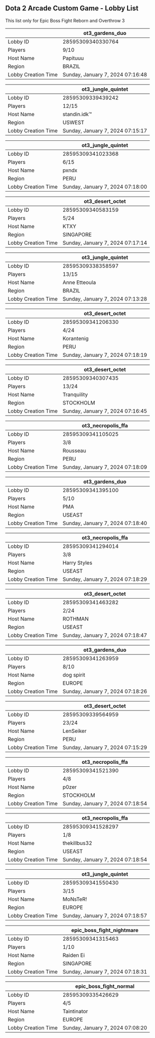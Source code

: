## Dota 2 Arcade Custom Game - Lobby List

This list only for Epic Boss Fight Reborn and Overthrow 3

|  | ot3_gardens_duo |
| ------ | ------ |
| Lobby ID | 28595309340330764 |
| Players | 9/10 |
| Host Name | Papituuu |
| Region | BRAZIL |
| Lobby Creation Time | Sunday, January 7, 2024 07:16:48 |


|  | ot3_jungle_quintet |
| ------ | ------ |
| Lobby ID | 28595309339439242 |
| Players | 12/15 |
| Host Name | standin.idk™ |
| Region | USWEST |
| Lobby Creation Time | Sunday, January 7, 2024 07:15:17 |


|  | ot3_jungle_quintet |
| ------ | ------ |
| Lobby ID | 28595309341023368 |
| Players | 6/15 |
| Host Name | pxndx |
| Region | PERU |
| Lobby Creation Time | Sunday, January 7, 2024 07:18:00 |


|  | ot3_desert_octet |
| ------ | ------ |
| Lobby ID | 28595309340583159 |
| Players | 5/24 |
| Host Name | KTXY |
| Region | SINGAPORE |
| Lobby Creation Time | Sunday, January 7, 2024 07:17:14 |


|  | ot3_jungle_quintet |
| ------ | ------ |
| Lobby ID | 28595309338358597 |
| Players | 13/15 |
| Host Name | Anne Etteoula |
| Region | BRAZIL |
| Lobby Creation Time | Sunday, January 7, 2024 07:13:28 |


|  | ot3_desert_octet |
| ------ | ------ |
| Lobby ID | 28595309341206330 |
| Players | 4/24 |
| Host Name | Korantenig |
| Region | PERU |
| Lobby Creation Time | Sunday, January 7, 2024 07:18:19 |


|  | ot3_desert_octet |
| ------ | ------ |
| Lobby ID | 28595309340307435 |
| Players | 13/24 |
| Host Name | Tranquility |
| Region | STOCKHOLM |
| Lobby Creation Time | Sunday, January 7, 2024 07:16:45 |


|  | ot3_necropolis_ffa |
| ------ | ------ |
| Lobby ID | 28595309341105025 |
| Players | 3/8 |
| Host Name | Rousseau |
| Region | PERU |
| Lobby Creation Time | Sunday, January 7, 2024 07:18:09 |


|  | ot3_gardens_duo |
| ------ | ------ |
| Lobby ID | 28595309341395100 |
| Players | 5/10 |
| Host Name | PMA |
| Region | USEAST |
| Lobby Creation Time | Sunday, January 7, 2024 07:18:40 |


|  | ot3_necropolis_ffa |
| ------ | ------ |
| Lobby ID | 28595309341294014 |
| Players | 3/8 |
| Host Name | Harry Styles |
| Region | USEAST |
| Lobby Creation Time | Sunday, January 7, 2024 07:18:29 |


|  | ot3_desert_octet |
| ------ | ------ |
| Lobby ID | 28595309341463282 |
| Players | 2/24 |
| Host Name | ROTHMAN |
| Region | USEAST |
| Lobby Creation Time | Sunday, January 7, 2024 07:18:47 |


|  | ot3_gardens_duo |
| ------ | ------ |
| Lobby ID | 28595309341263959 |
| Players | 8/10 |
| Host Name | dog spirit |
| Region | EUROPE |
| Lobby Creation Time | Sunday, January 7, 2024 07:18:26 |


|  | ot3_desert_octet |
| ------ | ------ |
| Lobby ID | 28595309339564959 |
| Players | 23/24 |
| Host Name | LenSeiker |
| Region | PERU |
| Lobby Creation Time | Sunday, January 7, 2024 07:15:29 |


|  | ot3_necropolis_ffa |
| ------ | ------ |
| Lobby ID | 28595309341521390 |
| Players | 4/8 |
| Host Name | p0zer |
| Region | STOCKHOLM |
| Lobby Creation Time | Sunday, January 7, 2024 07:18:54 |


|  | ot3_necropolis_ffa |
| ------ | ------ |
| Lobby ID | 28595309341528297 |
| Players | 1/8 |
| Host Name | thekillbus32 |
| Region | USEAST |
| Lobby Creation Time | Sunday, January 7, 2024 07:18:54 |


|  | ot3_jungle_quintet |
| ------ | ------ |
| Lobby ID | 28595309341550430 |
| Players | 3/15 |
| Host Name | MoNsTeR! |
| Region | EUROPE |
| Lobby Creation Time | Sunday, January 7, 2024 07:18:57 |


|  | epic_boss_fight_nightmare |
| ------ | ------ |
| Lobby ID | 28595309341315463 |
| Players | 1/10 |
| Host Name | Raiden Ei |
| Region | SINGAPORE |
| Lobby Creation Time | Sunday, January 7, 2024 07:18:31 |


|  | epic_boss_fight_normal |
| ------ | ------ |
| Lobby ID | 28595309335426629 |
| Players | 4/5 |
| Host Name | Taintinator |
| Region | EUROPE |
| Lobby Creation Time | Sunday, January 7, 2024 07:08:20 |


